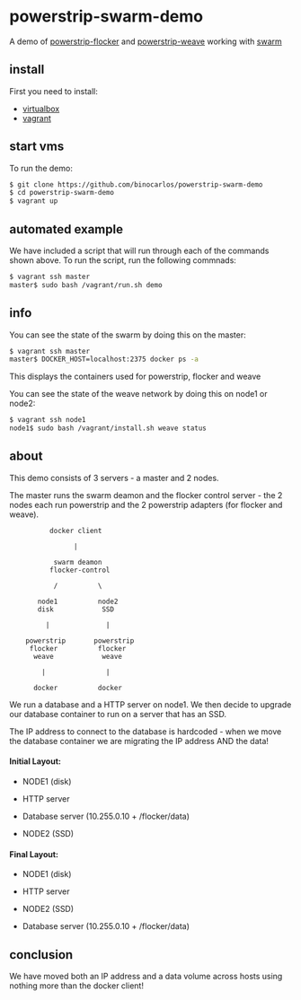 # powerstrip-swarm-demo

A demo of [powerstrip-flocker](https://github.com/clusterhq/powerstrip-flocker) and [powerstrip-weave](https://github.com/binocarlos/powerstrip-weave) working with [swarm](https://github.com/docker/swarm)

## install

First you need to install:

 * [virtualbox](https://www.virtualbox.org/wiki/Downloads)
 * [vagrant](http://www.vagrantup.com/downloads.html)

## start vms

To run the demo:

```bash
$ git clone https://github.com/binocarlos/powerstrip-swarm-demo
$ cd powerstrip-swarm-demo
$ vagrant up
```

## automated example

We have included a script that will run through each of the commands shown above.  To run the script, run the following commnads:

```bash
$ vagrant ssh master
master$ sudo bash /vagrant/run.sh demo
```

## info

You can see the state of the swarm by doing this on the master:

```bash
$ vagrant ssh master
master$ DOCKER_HOST=localhost:2375 docker ps -a
```

This displays the containers used for powerstrip, flocker and weave

You can see the state of the weave network by doing this on node1 or node2:

```bash
$ vagrant ssh node1
node1$ sudo bash /vagrant/install.sh weave status
```

## about

This demo consists of 3 servers - a master and 2 nodes.

The master runs the swarm deamon and the flocker control server - the 2 nodes each run powerstrip and the 2 powerstrip adapters (for flocker and weave).

```
          docker client

                |

           swarm deamon
          flocker-control

           /          \

       node1          node2
       disk            SSD

         |              |

    powerstrip       powerstrip
     flocker          flocker
      weave            weave

        |               |

      docker          docker

```

We run a database and a HTTP server on node1.  We then decide to upgrade our database container to run on a server that has an SSD.

The IP address to connect to the database is hardcoded - when we move the database container we are migrating the IP address AND the data!

#### Initial Layout:

 * NODE1 (disk)
  * HTTP server
  * Database server (10.255.0.10 + /flocker/data)

 * NODE2 (SSD)

#### Final Layout:

 * NODE1 (disk)
  * HTTP server

 * NODE2 (SSD)
  * Database server (10.255.0.10 + /flocker/data)

## conclusion

We have moved both an IP address and a data volume across hosts using nothing more than the docker client!